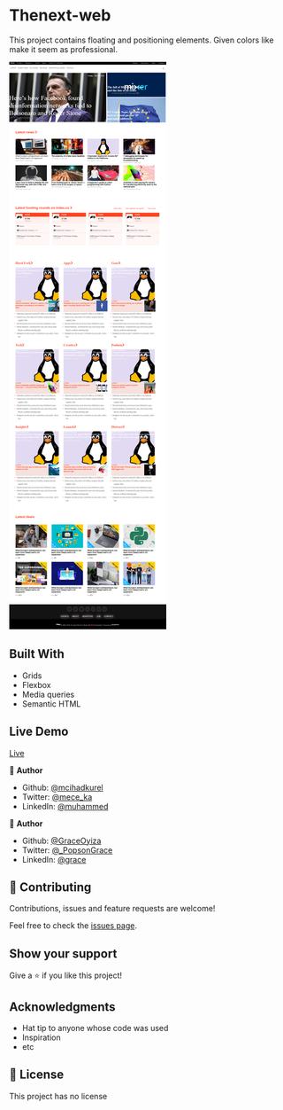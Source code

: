 # Thenext-web

This project contains floating and positioning elements. Given colors like make it seem as professional.

<img src="./images/thenextwebSS.png" alt="Screenshot">

## Built With

- Grids
- Flexbox
- Media queries
- Semantic HTML

## Live Demo

[Live](https://rawcdn.githack.com/GraceOyiza/Thenext-web/6ac99a3d98b69139d379d5dd78d33443a2368097/index.html)


👤 **Author**

- Github: [@mcihadkurel](https://github.com/mcihadkurel)
- Twitter: [@mece_ka](https://twitter.com/mece_ka)
- LinkedIn: [@muhammed](https://www.linkedin.com/in/muhammed-cihad-8187581a8/)

👤 **Author**

- Github: [@GraceOyiza](https://github.com/GraceOyiza)
- Twitter: [@_PopsonGrace](https://twitter.com/_PopsonGrace)
- LinkedIn: [@grace](https://www.linkedin.com/in/grace-popoola-657a181aa/)


## 🤝 Contributing

Contributions, issues and feature requests are welcome!

Feel free to check the [issues page](issues/).

## Show your support

Give a ⭐️ if you like this project!

## Acknowledgments

- Hat tip to anyone whose code was used
- Inspiration
- etc

## 📝 License

This project has no license